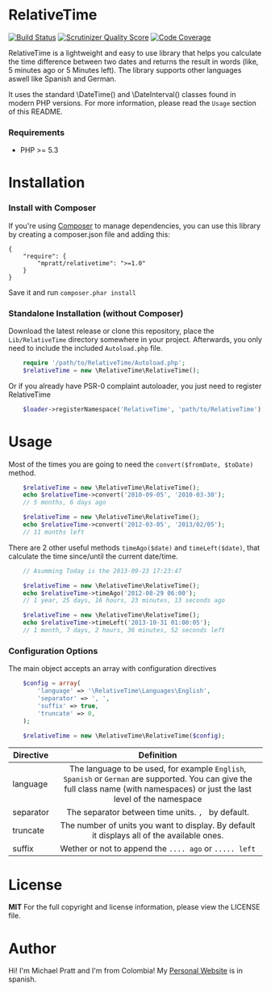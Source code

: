 RelativeTime
============
[![Build Status](https://secure.travis-ci.org/mpratt/RelativeTime.png?branch=master)](http://travis-ci.org/mpratt/RelativeTime) [![Scrutinizer Quality Score](https://scrutinizer-ci.com/g/mpratt/RelativeTime/badges/quality-score.png?s=7d8978c141f211feed8a9226a11e0eaeb5ea2c2d)](https://scrutinizer-ci.com/g/mpratt/RelativeTime/) [![Code Coverage](https://scrutinizer-ci.com/g/mpratt/RelativeTime/badges/coverage.png?s=aacc53653692a9ed3e24851707ead24346124351)](https://scrutinizer-ci.com/g/mpratt/RelativeTime/)

RelativeTime is a lightweight and easy to use library that helps you calculate the time difference between two dates and returns the result in words
(like, 5 minutes ago or 5 Minutes left).  The library supports other languages aswell like Spanish and German.

It uses the standard \DateTime() and \DateInterval() classes found in modern PHP versions. For more information, please read the `Usage` section of
this README.

### Requirements
- PHP >= 5.3

Installation
============

### Install with Composer
If you're using [Composer](https://github.com/composer/composer) to manage
dependencies, you can use this library by creating a composer.json file and adding this:

    {
        "require": {
            "mpratt/relativetime": ">=1.0"
        }
    }

Save it and run `composer.phar install`

### Standalone Installation (without Composer)
Download the latest release or clone this repository, place the `Lib/RelativeTime` directory somewhere in your project. Afterwards, you only need to include
the included `Autoload.php` file.

```php
    require '/path/to/RelativeTime/Autoload.php';
    $relativeTime = new \RelativeTime\RelativeTime();
```

Or if you already have PSR-0 complaint autoloader, you just need to register RelativeTime
```php
    $loader->registerNamespace('RelativeTime', 'path/to/RelativeTime');
```

Usage
=====
Most of the times you are going to need the `convert($fromDate, $toDate)` method.
```php
    $relativeTime = new \RelativeTime\RelativeTime();
    echo $relativeTime->convert('2010-09-05', '2010-03-30');
    // 5 months, 6 days ago

    $relativeTime = new \RelativeTime\RelativeTime();
    echo $relativeTime->convert('2012-03-05', '2013/02/05');
    // 11 months left
```

There are 2 other useful methods `timeAgo($date)` and `timeLeft($date)`, that calculate the time since/until
the current date/time.

```php
    // Asumming Today is the 2013-09-23 17:23:47

    $relativeTime = new \RelativeTime\RelativeTime();
    echo $relativeTime->timeAgo('2012-08-29 06:00');
    // 1 year, 25 days, 16 hours, 23 minutes, 13 seconds ago

    $relativeTime = new \RelativeTime\RelativeTime();
    echo $relativeTime->timeLeft('2013-10-31 01:00:05');
    // 1 month, 7 days, 2 hours, 36 minutes, 52 seconds left
```

### Configuration Options
The main object accepts an array with configuration directives

```php
    $config = array(
        'language' => '\RelativeTime\Languages\English',
        'separator' => ', ',
        'suffix' => true,
        'truncate' => 0,
    );

    $relativeTime = new \RelativeTime\RelativeTime($config);
```

| Directive     | Definition
| ------------- |:-------------:
| language      | The language to be used, for example `English`, `Spanish` or `German` are supported. You can give the full class name (with namespaces) or just the last level of the namespace
| separator     | The separator between time units. `, ` by default.
| truncate      | The number of units you want to display. By default it displays all of the available ones.
| suffix        | Wether or not to append the `.... ago` or `..... left`


License
=======
**MIT**
For the full copyright and license information, please view the LICENSE file.

Author
=====
Hi! I'm Michael Pratt and I'm from Colombia!
My [Personal Website](http://www.michael-pratt.com) is in spanish.

